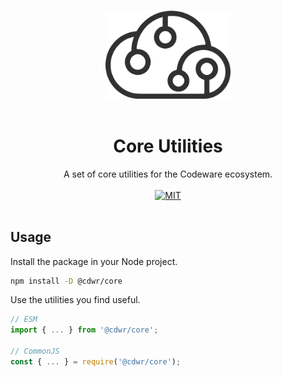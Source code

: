 <p align="center">
  <br />
  <img width="200" src="../../assets/cdwr-cloud.png" alt="codeware sthlm logo">
  <br />
  <br />
</p>

<h1 align='center'>Core Utilities</h1>

<p align='center'>
  A set of core utilities for the Codeware ecosystem.
  <br />
  <br />
  <a href='https://opensource.org/licenses/MIT'><img src='https://img.shields.io/badge/License-MIT-green.svg' alt='MIT'></a>
  <br />
  <br />
</p>

## Usage

Install the package in your Node project.

```sh
npm install -D @cdwr/core
```

Use the utilities you find useful.

```ts
// ESM
import { ... } from '@cdwr/core';

// CommonJS
const { ... } = require('@cdwr/core');
```
